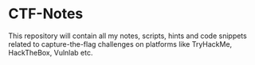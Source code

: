 # CTF-Notes
This repository will contain all my notes, scripts, hints and code snippets related to capture-the-flag challenges on platforms like TryHackMe, HackTheBox, Vulnlab etc.
